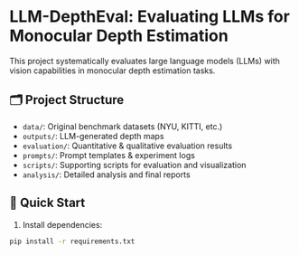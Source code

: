 # LLM-DepthEval: Evaluating LLMs for Monocular Depth Estimation

This project systematically evaluates large language models (LLMs) with vision capabilities in monocular depth estimation tasks.

## 🗂 Project Structure
- `data/`: Original benchmark datasets (NYU, KITTI, etc.)
- `outputs/`: LLM-generated depth maps
- `evaluation/`: Quantitative & qualitative evaluation results
- `prompts/`: Prompt templates & experiment logs
- `scripts/`: Supporting scripts for evaluation and visualization
- `analysis/`: Detailed analysis and final reports

## 🚀 Quick Start
1. Install dependencies:
```bash
pip install -r requirements.txt
```